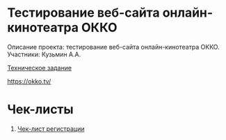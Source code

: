 # Тестирование веб-сайта онлайн-кинотеатра ОККО

Описание проекта: тестирование веб-сайта онлайн-кинотеатра ОККО.
Участники: Кузьмин А.А.

[Техническое задание](Техническое_задание.md)

https://okko.tv/

# Чек-листы
1. [Чек-лист регистрации](Чек-лист_регистрации.md)
